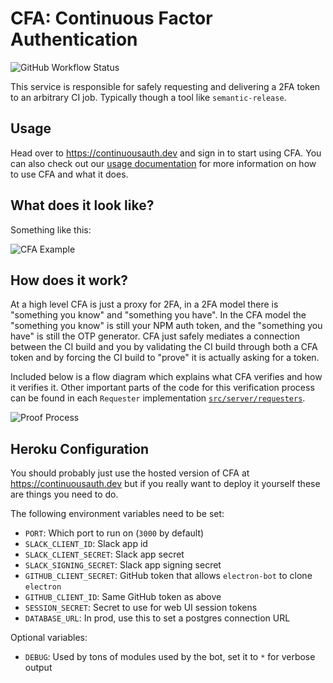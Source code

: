 # CFA: Continuous Factor Authentication

![GitHub Workflow Status](https://img.shields.io/github/actions/workflow/status/continuousauth/web/ci.yaml?branch=main&label=CI&logo=github&style=for-the-badge)

This service is responsible for safely requesting and delivering a 2FA token to an arbitrary CI job. Typically though a tool like `semantic-release`.

## Usage

Head over to https://continuousauth.dev and sign in to start using CFA.  You can also check out our [usage documentation](https://docs.continuousauth.dev) for more information on how to use CFA and what it does.

## What does it look like?

Something like this:

![CFA Example](docs/example.png)

## How does it work?

At a high level CFA is just a proxy for 2FA, in a 2FA model there is "something you know" and "something you have".  In the CFA model the "something you know" is still your NPM auth token, and the "something you have" is still the OTP generator.  CFA just safely mediates a connection between the CI build and you by validating the CI build through both a CFA token and by forcing the CI build to "prove" it is actually asking for a token.

Included below is a flow diagram which explains what CFA verifies and how it verifies it.  Other important parts of the code for this verification process can be found in each `Requester` implementation [`src/server/requesters`](src/server/requesters).

![Proof Process](./docs/proof-process.png)

## Heroku Configuration

You should probably just use the hosted version of CFA at https://continuousauth.dev but if you really want to deploy it yourself these are things you need to do.

The following environment variables need to be set:

 * `PORT`: Which port to run on (`3000` by default)
 * `SLACK_CLIENT_ID`: Slack app id
 * `SLACK_CLIENT_SECRET`: Slack app secret
 * `SLACK_SIGNING_SECRET`: Slack app signing secret
 * `GITHUB_CLIENT_SECRET`: GitHub token that allows `electron-bot` to clone `electron`
 * `GITHUB_CLIENT_ID`: Same GitHub token as above
 * `SESSION_SECRET`: Secret to use for web UI session tokens
 * `DATABASE_URL`: In prod, use this to set a postgres connection URL

Optional variables:

 * `DEBUG`: Used by tons of modules used by the bot, set it to `*` for verbose output
